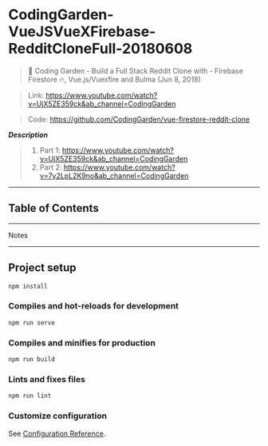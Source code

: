 # CodingGarden-VueJSVueXFirebase-RedditCloneFull-20180608

> 🧩 Coding Garden - Build a Full Stack Reddit Clone with - Firebase Firestore 🔥, Vue.js/Vuexfire and Bulma (Jun 8, 2018)

> Link: https://www.youtube.com/watch?v=UjX5ZE359ck&ab_channel=CodingGarden

>  Code: https://github.com/CodingGarden/vue-firestore-reddit-clone

***Description*** 
> 1. Part 1: https://www.youtube.com/watch?v=UjX5ZE359ck&ab_channel=CodingGarden 
> 1. Part 2: https://www.youtube.com/watch?v=7y2LpL2K9no&ab_channel=CodingGarden

---
<!-- <img src="@/../README/preview.png" width="100%"  alt="Preview of the App"/> -->
## Table of Contents

---

Notes

---
## Project setup
```
npm install
```

### Compiles and hot-reloads for development
```
npm run serve
```

### Compiles and minifies for production
```
npm run build
```

### Lints and fixes files
```
npm run lint
```

### Customize configuration
See [Configuration Reference](https://cli.vuejs.org/config/).
